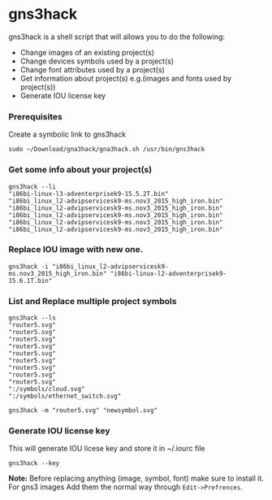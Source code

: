 		
# gns3hack

gns3hack is a shell script that will allows you to do the following:
- Change images of an existing project(s)
- Change devices symbols used by a project(s)
- Change font attributes used by a project(s)
- Get information about project(s) e.g.(images and fonts used by project(s))
- Generate IOU license key

### Prerequisites
Create a symbolic link to gns3hack
```
sudo ~/Download/gna3hack/gna3hack.sh /usr/bin/gns3hack
```
### Get some info about your project(s) 
```
gns3hack --li
"i86bi-linux-l3-adventerprisek9-15.5.2T.bin"
"i86bi_linux_l2-advipservicesk9-ms.nov3_2015_high_iron.bin"
"i86bi_linux_l2-advipservicesk9-ms.nov3_2015_high_iron.bin"
"i86bi_linux_l2-advipservicesk9-ms.nov3_2015_high_iron.bin"
"i86bi_linux_l2-advipservicesk9-ms.nov3_2015_high_iron.bin"
"i86bi_linux_l2-advipservicesk9-ms.nov3_2015_high_iron.bin"
```
### Replace IOU image with new one.
```
gns3hack -i "i86bi_linux_l2-advipservicesk9-ms.nov3_2015_high_iron.bin" "i86bi-linux-l2-adventerprisek9-15.6.1T.bin"
```
### List and Replace multiple project symbols 
```
gns3hack --ls
"router5.svg"
"router5.svg"
"router5.svg"
"router5.svg"
"router5.svg"
"router5.svg"
"router5.svg"
"router5.svg"
"router5.svg"
":/symbols/cloud.svg"
":/symbols/ethernet_switch.svg"
```
```
gns3hack -m "router5.svg" "newsymbol.svg"
```
### Generate IOU license key
This will generate IOU licese key and store it in ~/.iourc file
```
gns3hack --key
```
**Note:**
Before replacing anything (image, symbol, font) make sure to install it.
For gns3 images Add them the normal way through `Edit->Prefrences`.
